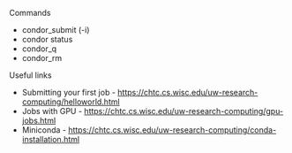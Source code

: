 Commands
- condor_submit (-i)
- condor status
- condor_q
- condor_rm




Useful links
- Submitting your first job - https://chtc.cs.wisc.edu/uw-research-computing/helloworld.html
- Jobs with GPU - https://chtc.cs.wisc.edu/uw-research-computing/gpu-jobs.html
- Miniconda - https://chtc.cs.wisc.edu/uw-research-computing/conda-installation.html

